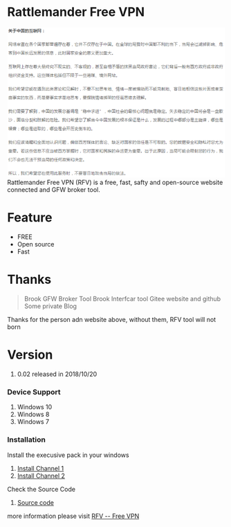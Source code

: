 ﻿# Rattlemander Free VPN

![avatar](statement.png)
Rattlemander Free VPN (RFV) is a free, fast, safty and open-source website connected and GFW broker tool.
# Feature
  - FREE
  - Open source
  - Fast


# Thanks
> Brook GFW Broker Tool
> Brook Interfcar tool
> Gitee website and github
> Some private Blog

Thanks for the person adn website above, without them, RFV tool will not born

# Version
1. 0.02  released in 2018/10/20

### Device Support
1. Windows 10
2. Windows 8
3. Windows 7

### Installation


Install the execusive pack in your windows 
1. [Install Channel 1](http://223.94.4.146:91/file/download?code=C42973E16F7795C5)
2. [Install Channel 2](https://gitee.com/wyatthuang/Free-VPN/attach_files)

Check the Source Code
1. [Source code](https://gitee.com/wyatthuang/Free-VPN)

more information please visit [RFV -- Free VPN](https://wyatthuang.gitee.io/rfv_page/)
